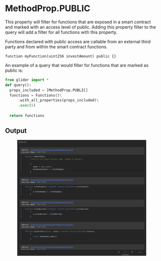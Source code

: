# MethodProp.PUBLIC

This property will filter for functions that are exposed in a smart contract and marked with an access level of public. Adding this property filter to the query will add a filter for all functions with this property.

Functions declared with public access are callable from an external third party and from within the smart contract functions.

```solidity
function myFunction(uint256 investAmount) public {}
```

An example of a query that would filter for functions that are marked as public is:

```python
from glider import *
def query():
  props_included = [MethodProp.PUBLIC]
  functions = Functions()\
      .with_all_properties(props_included)\
      .exec(5)

  return functions
```

## Output

<figure><img src="../../../.gitbook/assets/image (179).png" alt=""><figcaption></figcaption></figure>
